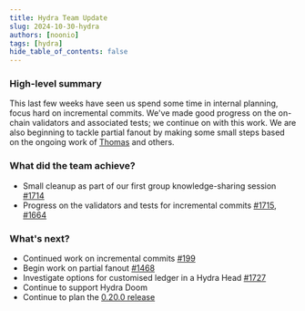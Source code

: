 ```yaml
---
title: Hydra Team Update
slug: 2024-10-30-hydra
authors: [noonio]
tags: [hydra]
hide_table_of_contents: false
---
```


### High-level summary

This last few weeks have seen us spend some time in internal planning, focus
hard on incremental commits. We've made good progress on the on-chain
validators and associated tests; we continue on with this work. We are also
beginning to tackle partial fanout by making some small steps based on the
ongoing work of [Thomas](https://github.com/perturbing/plutus-accumulator) and
others.

### What did the team achieve?

* Small cleanup as part of our first group knowledge-sharing session [#1714](https://github.com/cardano-scaling/hydra/pull/1714)
* Progress on the validators and tests for incremental commits [#1715](https://github.com/cardano-scaling/hydra/pull/1715), [#1664](https://github.com/cardano-scaling/hydra/issues/1664)

### What's next?

* Continued work on incremental commits [#199](https://github.com/cardano-scaling/hydra/issues/199)
* Begin work on partial fanout [#1468](https://github.com/cardano-scaling/hydra/issues/1468)
* Investigate options for customised ledger in a Hydra Head [#1727](https://github.com/cardano-scaling/hydra/issues/1727)
* Continue to support Hydra Doom
* Continue to plan the [0.20.0 release](https://github.com/cardano-scaling/hydra/issues?q=is%3Aopen+is%3Aissue+milestone%3A0.20.0)
